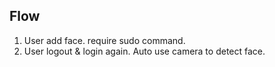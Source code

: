 ## Flow

1. User add face. require sudo command.
2. User logout & login again. Auto use camera to detect face.